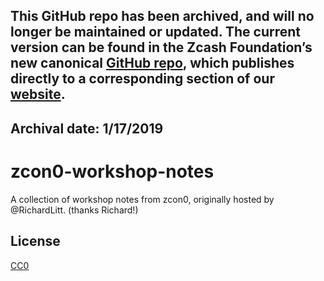 ## This GitHub repo has been archived, and will no longer be maintained or updated. The current version can be found in the Zcash Foundation’s new canonical [GitHub repo](https://github.com/ZcashFoundation/zfnd/tree/master/zcon/workshop-notes), which publishes directly to a corresponding section of our [website](https://www.zfnd.org/zcon/workshop-notes/).

## Archival date: 1/17/2019

# zcon0-workshop-notes
A collection of workshop notes from zcon0, originally hosted by @RichardLitt. (thanks Richard!)

## License
[CC0](https://creativecommons.org/publicdomain/zero/1.0/legalcode)
